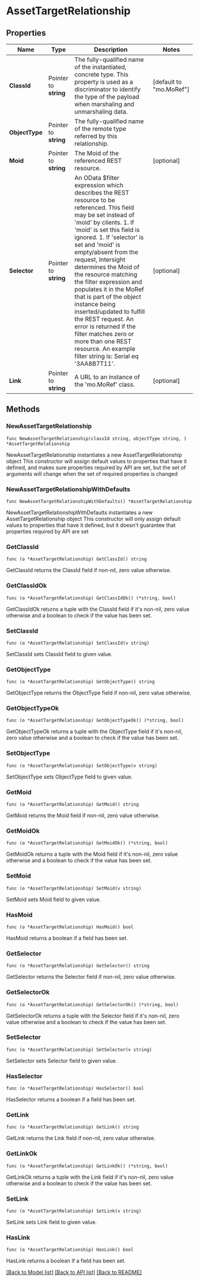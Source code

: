 # AssetTargetRelationship

## Properties

Name | Type | Description | Notes
------------ | ------------- | ------------- | -------------
**ClassId** | Pointer to **string** | The fully-qualified name of the instantiated, concrete type. This property is used as a discriminator to identify the type of the payload when marshaling and unmarshaling data. | [default to "mo.MoRef"]
**ObjectType** | Pointer to **string** | The fully-qualified name of the remote type referred by this relationship. | 
**Moid** | Pointer to **string** | The Moid of the referenced REST resource. | [optional] 
**Selector** | Pointer to **string** | An OData $filter expression which describes the REST resource to be referenced. This field may be set instead of &#39;moid&#39; by clients. 1. If &#39;moid&#39; is set this field is ignored. 1. If &#39;selector&#39; is set and &#39;moid&#39; is empty/absent from the request, Intersight determines the Moid of the resource matching the filter expression and populates it in the MoRef that is part of the object instance being inserted/updated to fulfill the REST request. An error is returned if the filter matches zero or more than one REST resource. An example filter string is: Serial eq &#39;3AA8B7T11&#39;. | [optional] 
**Link** | Pointer to **string** | A URL to an instance of the &#39;mo.MoRef&#39; class. | [optional] 

## Methods

### NewAssetTargetRelationship

`func NewAssetTargetRelationship(classId string, objectType string, ) *AssetTargetRelationship`

NewAssetTargetRelationship instantiates a new AssetTargetRelationship object
This constructor will assign default values to properties that have it defined,
and makes sure properties required by API are set, but the set of arguments
will change when the set of required properties is changed

### NewAssetTargetRelationshipWithDefaults

`func NewAssetTargetRelationshipWithDefaults() *AssetTargetRelationship`

NewAssetTargetRelationshipWithDefaults instantiates a new AssetTargetRelationship object
This constructor will only assign default values to properties that have it defined,
but it doesn't guarantee that properties required by API are set

### GetClassId

`func (o *AssetTargetRelationship) GetClassId() string`

GetClassId returns the ClassId field if non-nil, zero value otherwise.

### GetClassIdOk

`func (o *AssetTargetRelationship) GetClassIdOk() (*string, bool)`

GetClassIdOk returns a tuple with the ClassId field if it's non-nil, zero value otherwise
and a boolean to check if the value has been set.

### SetClassId

`func (o *AssetTargetRelationship) SetClassId(v string)`

SetClassId sets ClassId field to given value.


### GetObjectType

`func (o *AssetTargetRelationship) GetObjectType() string`

GetObjectType returns the ObjectType field if non-nil, zero value otherwise.

### GetObjectTypeOk

`func (o *AssetTargetRelationship) GetObjectTypeOk() (*string, bool)`

GetObjectTypeOk returns a tuple with the ObjectType field if it's non-nil, zero value otherwise
and a boolean to check if the value has been set.

### SetObjectType

`func (o *AssetTargetRelationship) SetObjectType(v string)`

SetObjectType sets ObjectType field to given value.


### GetMoid

`func (o *AssetTargetRelationship) GetMoid() string`

GetMoid returns the Moid field if non-nil, zero value otherwise.

### GetMoidOk

`func (o *AssetTargetRelationship) GetMoidOk() (*string, bool)`

GetMoidOk returns a tuple with the Moid field if it's non-nil, zero value otherwise
and a boolean to check if the value has been set.

### SetMoid

`func (o *AssetTargetRelationship) SetMoid(v string)`

SetMoid sets Moid field to given value.

### HasMoid

`func (o *AssetTargetRelationship) HasMoid() bool`

HasMoid returns a boolean if a field has been set.

### GetSelector

`func (o *AssetTargetRelationship) GetSelector() string`

GetSelector returns the Selector field if non-nil, zero value otherwise.

### GetSelectorOk

`func (o *AssetTargetRelationship) GetSelectorOk() (*string, bool)`

GetSelectorOk returns a tuple with the Selector field if it's non-nil, zero value otherwise
and a boolean to check if the value has been set.

### SetSelector

`func (o *AssetTargetRelationship) SetSelector(v string)`

SetSelector sets Selector field to given value.

### HasSelector

`func (o *AssetTargetRelationship) HasSelector() bool`

HasSelector returns a boolean if a field has been set.

### GetLink

`func (o *AssetTargetRelationship) GetLink() string`

GetLink returns the Link field if non-nil, zero value otherwise.

### GetLinkOk

`func (o *AssetTargetRelationship) GetLinkOk() (*string, bool)`

GetLinkOk returns a tuple with the Link field if it's non-nil, zero value otherwise
and a boolean to check if the value has been set.

### SetLink

`func (o *AssetTargetRelationship) SetLink(v string)`

SetLink sets Link field to given value.

### HasLink

`func (o *AssetTargetRelationship) HasLink() bool`

HasLink returns a boolean if a field has been set.


[[Back to Model list]](../README.md#documentation-for-models) [[Back to API list]](../README.md#documentation-for-api-endpoints) [[Back to README]](../README.md)



